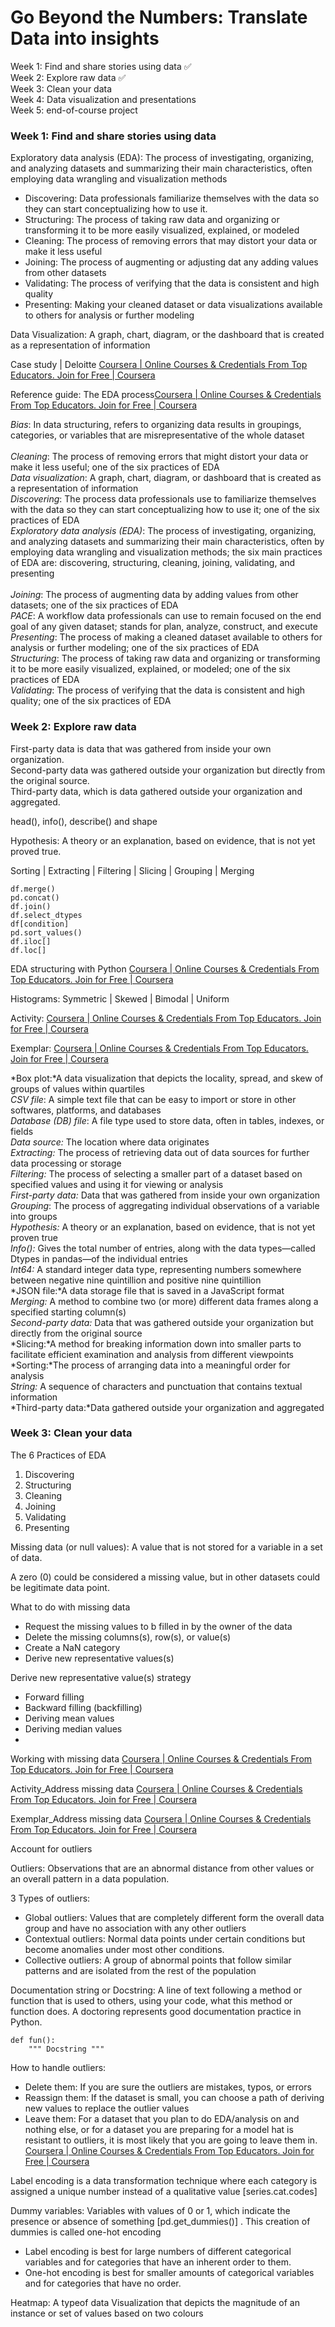 
# Go Beyond the Numbers: Translate Data into insights
Week 1: Find and share stories using data ✅ <br>
Week 2: Explore raw data ✅<br>
Week 3: Clean your data <br>
Week 4: Data visualization and presentations <br>
Week 5: end-of-course project <br>

### Week 1: Find and share stories using data <br>

Exploratory data analysis (EDA): The process of investigating, organizing, and analyzing datasets and summarizing their main characteristics, often employing data wrangling and visualization methods <br>
* Discovering: Data professionals familiarize themselves with the data so they can start conceptualizing how to use it.
* Structuring: The process of taking raw data and organizing or transforming it to be more easily visualized, explained, or modeled
* Cleaning: The process of removing errors that may distort your data or make it less useful
* Joining: The process of augmenting or adjusting dat any adding values from other datasets
* Validating: The process of verifying that the data is consistent and high quality
* Presenting: Making your cleaned dataset or data visualizations available to others for analysis or further modeling

Data Visualization: A graph, chart, diagram, or the dashboard that is created as a representation of information  <br>

Case study | Deloitte [Coursera | Online Courses & Credentials From Top Educators. Join for Free | Coursera](https://www.coursera.org/learn/go-beyond-the-numbers-translate-data-into-insight/supplement/b7ThI/case-study-deloitte) <br>

Reference guide: The EDA process[Coursera | Online Courses & Credentials From Top Educators. Join for Free | Coursera](https://www.coursera.org/learn/go-beyond-the-numbers-translate-data-into-insight/supplement/MR1G3/reference-guide-the-eda-process)

*Bias*: In data structuring, refers to organizing data results in groupings, categories, or variables that are misrepresentative of the whole dataset <br>				
*Cleaning*: The process of removing errors that might distort your data or make it less useful; one of the six practices of EDA <br>
*Data visualization*: A graph, chart, diagram, or dashboard that is created as a representation of information <br>
*Discovering*: The process data professionals use to familiarize themselves with the data so they can start conceptualizing how to use it; one of the six practices of EDA	 <br>
*Exploratory data analysis (EDA)*: The process of investigating, organizing, and analyzing datasets and summarizing their main characteristics, often by employing data wrangling and visualization methods; the six main practices of EDA are: discovering, structuring, cleaning, joining, validating, and presenting <br>					
*Joining*: The process of augmenting data by adding values from other datasets; one of the six practices of EDA <br>
*PACE*: A workflow data professionals can use to remain focused on the end goal of any given dataset; stands for plan, analyze, construct, and execute <br>
*Presenting*: The process of making a cleaned dataset available to others for analysis or further modeling; one of the six practices of EDA <br>
*Structuring*: The process of taking raw data and organizing or transforming it to be more easily visualized, explained, or modeled; one of the six practices of EDA <br>
*Validating*: The process of verifying that the data is consistent and high quality; one of the six practices of EDA <br>	

### Week 2: Explore raw data <br>

First-party data is data that was gathered from inside your own organization.  <br>
Second-party data was gathered outside your organization but directly from the original source.  <br>
Third-party data, which is data gathered outside your organization and aggregated. <br>

head(), info(), describe() and shape <br>

Hypothesis: A theory or an explanation, based on evidence, that is not yet proved true. <be>

Sorting | Extracting | Filtering | Slicing | Grouping | Merging  <br>

```
df.merge()
pd.concat()
df.join()
df.select_dtypes
df[condition]
pd.sort_values()
df.iloc[]
df.loc[]
```
EDA structuring with Python [Coursera | Online Courses & Credentials From Top Educators. Join for Free | Coursera](https://www.coursera.org/learn/go-beyond-the-numbers-translate-data-into-insight/ungradedLab/WMxxI/annotated-follow-along-guide-eda-structuring-with-python/lab?path=%2Fnotebooks%2FAnnotated%2520follow-along%2520guide_%2520EDA%2520structuring%2520with%2520Python.ipynb) <br>

Histograms: Symmetric | Skewed | Bimodal | Uniform <br>

Activity: [Coursera | Online Courses & Credentials From Top Educators. Join for Free | Coursera](https://www.coursera.org/learn/go-beyond-the-numbers-translate-data-into-insight/ungradedLab/gr3qN/activity-structure-your-data/lab?path=%2Fnotebooks%2FActivity_Structure%2520your%2520data.ipynb) <br>

Exemplar: [Coursera | Online Courses & Credentials From Top Educators. Join for Free | Coursera](https://www.coursera.org/learn/go-beyond-the-numbers-translate-data-into-insight/ungradedLab/A0hlQ/exemplar-structure-your-data/lab?path=%2Fnotebooks%2FExemplar_Structure%2520your%2520data.ipynb) <br>

*Box plot:*A data visualization that depicts the locality, spread, and skew of groups of values within quartiles <br>
*CSV file*: A simple text file that can be easy to import or store in other softwares, platforms, and databases <br>
*Database (DB) file*: A file type used to store data, often in tables, indexes, or fields <br>
*Data source:* The location where data originates <br>
*Extracting:* The process of retrieving data out of data sources for further data processing or storage <br>
*Filtering:* The process of selecting a smaller part of a dataset based on specified values and using it for viewing or analysis <br>
*First-party data:* Data that was gathered from inside your own organization <br>
*Grouping*: The process of aggregating individual observations of a variable into groups <br>
*Hypothesis:* A theory or an explanation, based on evidence, that is not yet proven true <br>
*Info():* Gives the total number of entries, along with the data types—called Dtypes in pandas—of the individual entries <br>
*Int64:* A standard integer data type, representing numbers somewhere between negative nine quintillion and positive nine quintillion <br>
*JSON file:*A data storage file that is saved in a JavaScript format <br>
*Merging:* A method to combine two (or more) different data frames along a specified starting column(s) <br>
*Second-party data:* Data that was gathered outside your organization but directly from the original source <br>
*Slicing:*A method for breaking information down into smaller parts to facilitate efficient examination and analysis from different viewpoints <br>
*Sorting:*The process of arranging data into a meaningful order for analysis <br>
*String:* A sequence of characters and punctuation that contains textual information <br>
*Third-party data:*Data gathered outside your organization and aggregated <br>

### Week 3: Clean your data  <br>

The 6 Practices of EDA
1. Discovering
2. Structuring
3. Cleaning
4. Joining
5. Validating
6. Presenting

Missing data (or null values): A value that is not stored for a variable in a set of data. <br>

A zero (0) could be considered a missing value, but in other datasets could be legitimate data point. <br>

What to do with missing data <br>
* Request the missing values to b filled in by the owner of the data
* Delete the missing columns(s), row(s), or value(s)
* Create a NaN category
* Derive new representative values(s)

Derive new representative value(s) strategy
* Forward filling
* Backward filling (backfilling)
* Deriving mean values
* Deriving median values
* 
Working with missing data [Coursera | Online Courses & Credentials From Top Educators. Join for Free | Coursera](https://www.coursera.org/learn/go-beyond-the-numbers-translate-data-into-insight/ungradedLab/E5TwS/annotated-follow-along-guide-work-with-missing-data-in-a-python-notebook/lab?path=%2Fnotebooks%2FAnnotated%2520follow-along%2520guide_%2520Dealing%2520with%2520missing%2520data%2520in%2520Python.ipynb)<br>

Activity_Address missing data [Coursera | Online Courses & Credentials From Top Educators. Join for Free | Coursera](https://www.coursera.org/learn/go-beyond-the-numbers-translate-data-into-insight/ungradedLab/u5Md6/activity-address-missing-data/lab?path=%2Fnotebooks%2FActivity_Address%2520missing%2520data.ipynb)<br>

Exemplar_Address missing data [Coursera | Online Courses & Credentials From Top Educators. Join for Free | Coursera](https://www.coursera.org/learn/go-beyond-the-numbers-translate-data-into-insight/ungradedLab/PLNHD/exemplar-address-missing-data/lab?path=%2Fnotebooks%2FExemplar_Address%2520missing%2520data.ipynb) <br>

Account for outliers <br>

Outliers: Observations that are an abnormal distance from other values or an overall pattern in a data population.

3 Types of outliers:
* Global outliers: Values that are completely different form the overall data group and have no association with any other outliers
* Contextual outliers: Normal data points under certain conditions but become anomalies under most other conditions.
* Collective outliers: A group of abnormal points that follow similar patterns and are isolated from the rest of the population

Documentation string or Docstring: A line of text following a method or function that is used to others, using your code, what this method or function does. A doctoring represents good documentation practice in Python. <br>

```
def fun():
    """ Docstring """
```

How to handle outliers:
* Delete them: If you are sure the outliers are mistakes, typos, or errors
* Reassign them: If the dataset is small, you can choose a path of deriving new values to replace the outlier values
* Leave them: For a dataset that you plan to do EDA/analysis on and nothing else, or for a dataset you are preparing for a model hat is resistant to outliers, it is most likely that you are going to leave them in.
[Coursera | Online Courses & Credentials From Top Educators. Join for Free | Coursera](https://www.coursera.org/learn/go-beyond-the-numbers-translate-data-into-insight/supplement/vmpy6/reference-guide-how-to-handle-outliers) <br>

Label encoding is a data transformation technique where each category is assigned a unique number instead of a qualitative value [series.cat.codes]<br>

Dummy variables: Variables with values of 0 or 1, which indicate the presence or absence of something [pd.get_dummies()] . This creation of dummies is called one-hot encoding<br>

* Label encoding is best for large numbers of different categorical variables and for categories that have an inherent order to them. 
* One-hot encoding is best for smaller amounts of categorical variables and for categories that have no order. 

Heatmap: A typeof data Visualization that depicts the magnitude of an instance or set of values based on two colours <br>

  
